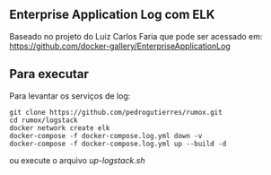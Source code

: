 
## Enterprise Application Log com ELK

Baseado no projeto do Luiz Carlos Faria que pode ser acessado em: https://github.com/docker-gallery/EnterpriseApplicationLog

## Para executar

Para levantar os serviços de log:

```
git clone https://github.com/pedrogutierres/rumox.git
cd rumox/logstack
docker network create elk
docker-compose -f docker-compose.log.yml down -v
docker-compose -f docker-compose.log.yml up --build -d
```

ou execute o arquivo *up-logstack.sh*
